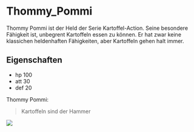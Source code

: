 # Thommy_Pommi
Thommy Pommi ist der Held der Serie Kartoffel-Action. Seine besondere Fähigkeit ist, unbegrent Kartoffeln essen zu können. Er hat zwar keine klassichen heldenhaften Fähigkeiten, aber Kartoffeln gehen halt immer.
## Eigenschaften
* hp 100
* att 30
* def 20

Thommy Pommi:
>Kartoffeln sind
>der Hammer

<img src="https://www.google.com/url?sa=i&url=https%3A%2F%2Fwww.alimentarium.org%2Fde%2Fwissen%2Fkartoffel&psig=AOvVaw3VClfCvIZxPCEav6xD0MAI&ust=1593453179128000&source=images&cd=vfe&ved=0CAIQjRxqFwoTCJDD--iJpeoCFQAAAAAdAAAAABAD"/>
